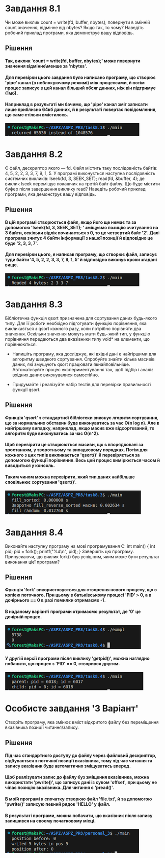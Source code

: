# Завдання 8.1

Чи може виклик count = write(fd, buffer, nbytes); повернути в змінній count значення, відмінне від nbytes? Якщо так, то чому? Наведіть робочий приклад програми, яка демонструє вашу відповідь.
## Рішення

#### Так, виклик 'count = write(fd, buffer, nbytes);' може повернути значення відмінне\менше за 'nbytes'.

#### Для перевірки цього завдання було написано програму, що створює 'pipe' канал (в неблокуючому режимі) між процессами, й потім процес записує в цей канал більший обсяг данних, ніж він підтримує (1мб). 

#### Наприклад в результаті ми бачимо, що 'pipe' канал зміг записати лише приблизно 64кб данних, й в результаті повертає повідомлення, що саме стільки вмістилось. 

![](task8.1/1.png)

# Завдання 8.2

Є файл, дескриптор якого — fd. Файл містить таку послідовність байтів: 4, 5, 2, 2, 3, 3, 7, 9, 1, 5. У програмі виконується наступна послідовність системних викликів: lseek(fd, 3, SEEK_SET); read(fd, &buffer, 4); де виклик lseek переміщує покажчик на третій байт файлу. Що буде містити буфер після завершення виклику read? Наведіть робочий приклад програми, яка демонструє вашу відповідь.

## Рішення

#### В цій програмі створюється файл, якщо його ще немає  та за допомогою 'lseek(fd, 3, SEEK_SET); ' зміщуємо позицію зчитування на 3 байти, оскільки відлік починається з 0, то це четвертий байт '2'. Далі програма зчитує 4 байти інформації з нашої позиції й відповідно це буде '2, 3, 3, 7'.

#### Для перевірки цього, я написав програму, що створює файл, записує туди байти '4, 5, 2, 2, 3, 3, 7, 9, 1, 5' й відповідно виконує кроки згадані вище.

![](task8.2/1.png)

# Завдання 8.3

Бібліотечна функція qsort призначена для сортування даних будь-якого типу. Для її роботи необхідно підготувати функцію порівняння, яка викликається з qsort кожного разу, коли потрібно порівняти два значення. Оскільки значення можуть мати будь-який тип, у функцію порівняння передаються два вказівники типу void* на елементи, що порівнюються.

- Напишіть програму, яка досліджує, які вхідні дані є найгіршими для алгоритму швидкого сортування. Спробуйте знайти кілька масивів даних, які змушують qsort працювати якнайповільніше. Автоматизуйте процес експериментування так, щоб підбір і аналіз вхідних даних виконувалися самостійно.
    
- Придумайте і реалізуйте набір тестів для перевірки правильності функції qsort.
## Рішення

#### Функція 'qsort' з стандартної бібліотеки виконує лгоритм сортування, що за нормальних обставин буде виконуватись за час O(n log n). Але в найгіршому випадку, наприклад, якщо масив вже відсортований, то алгоритм буде виконуватись за час O(n^2).

#### Щоб перевірити це створюються масиви, що є впорядковані за зростанням, у зворотньому та випадковому порядках. Потім для кожного з цих типів викликається 'qsort()' й перевіряється за допомогою функції порівняння. Весь цей процес вимірюється часом й виводиться у консоль.

#### Таким чином можна перевірити, який тип даних найбільше сповільнює сортування 'qsort()'.

![](task8.3/1.png)

# Завдання 8.4

Виконайте наступну програму на мові програмування С: int main() { int pid; pid = fork(); printf("%d\n", pid); } Завершіть цю програму. Припускаючи, що виклик fork() був успішним, яким може бути результат виконання цієї програми?

## Рішення

#### Фукнція 'fork' використовується для створення нового процесу, що є копією поточного. При цьому  в батьківському процесі 'PID' > 0, а в дочірнього == 0 в разі помилки отримаємо -1.

#### В наданому варіанті програми отримаємо результат, де '0' це дочірній процес.

![](task8.4/1.png)

#### У другій версії програми після виклику 'getpid()', можна наглядно побачити, що процес з 'PID' == 0, створився другим.

![](task8.4/2.png)

# Особисте завдання '3 Варіант'

Створіть програму, яка змінює вміст відкритого файлу без переміщення вказівника позиції читання/запису.

## Рішення

#### Під час стандартного доступу до файлу через файловий дескриптор, відбувається з поточної позиції вказівника, тому під час читання та запису вказівник буде автоматично зміщуватись вперед.

#### Щоб реалізувати запис до файлу буз зміщення вказівника, можна використати 'pwrite()', що записує дані із сувом 'offset', при цьому не чіпає позицію вказівника. Для читання є 'pread()'.

#### В моїй програмі я спочатку створюю файл 'file.txt', й за допомогою 'pwrite()' записую певний рядок 'HELLO' у файл. 
#### В результаті програми, можна побачити, що вказівник після запису залишився на своєму початковому місці.


![](personal_3/1.png)
